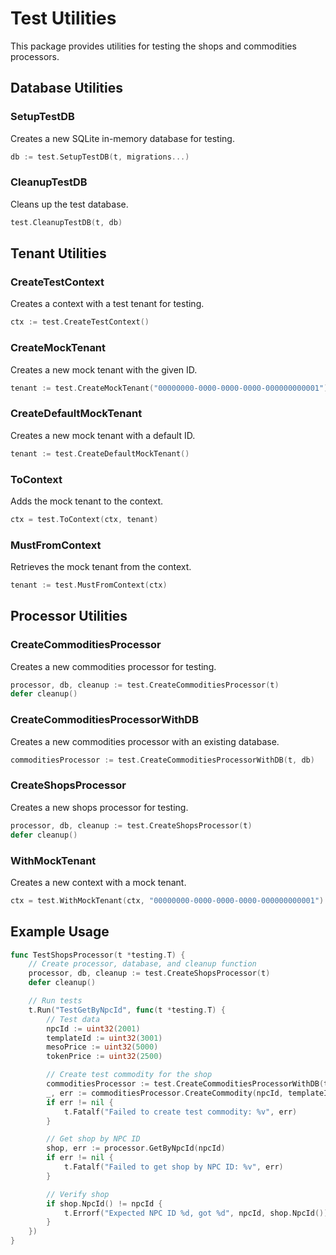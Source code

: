 # Test Utilities

This package provides utilities for testing the shops and commodities processors.

## Database Utilities

### SetupTestDB

Creates a new SQLite in-memory database for testing.

```go
db := test.SetupTestDB(t, migrations...)
```

### CleanupTestDB

Cleans up the test database.

```go
test.CleanupTestDB(t, db)
```

## Tenant Utilities

### CreateTestContext

Creates a context with a test tenant for testing.

```go
ctx := test.CreateTestContext()
```

### CreateMockTenant

Creates a new mock tenant with the given ID.

```go
tenant := test.CreateMockTenant("00000000-0000-0000-0000-000000000001")
```

### CreateDefaultMockTenant

Creates a new mock tenant with a default ID.

```go
tenant := test.CreateDefaultMockTenant()
```

### ToContext

Adds the mock tenant to the context.

```go
ctx = test.ToContext(ctx, tenant)
```

### MustFromContext

Retrieves the mock tenant from the context.

```go
tenant := test.MustFromContext(ctx)
```

## Processor Utilities

### CreateCommoditiesProcessor

Creates a new commodities processor for testing.

```go
processor, db, cleanup := test.CreateCommoditiesProcessor(t)
defer cleanup()
```

### CreateCommoditiesProcessorWithDB

Creates a new commodities processor with an existing database.

```go
commoditiesProcessor := test.CreateCommoditiesProcessorWithDB(t, db)
```

### CreateShopsProcessor

Creates a new shops processor for testing.

```go
processor, db, cleanup := test.CreateShopsProcessor(t)
defer cleanup()
```

### WithMockTenant

Creates a new context with a mock tenant.

```go
ctx = test.WithMockTenant(ctx, "00000000-0000-0000-0000-000000000001")
```

## Example Usage

```go
func TestShopsProcessor(t *testing.T) {
    // Create processor, database, and cleanup function
    processor, db, cleanup := test.CreateShopsProcessor(t)
    defer cleanup()

    // Run tests
    t.Run("TestGetByNpcId", func(t *testing.T) {
        // Test data
        npcId := uint32(2001)
        templateId := uint32(3001)
        mesoPrice := uint32(5000)
        tokenPrice := uint32(2500)

        // Create test commodity for the shop
        commoditiesProcessor := test.CreateCommoditiesProcessorWithDB(t, db)
        _, err := commoditiesProcessor.CreateCommodity(npcId, templateId, mesoPrice, tokenPrice)
        if err != nil {
            t.Fatalf("Failed to create test commodity: %v", err)
        }

        // Get shop by NPC ID
        shop, err := processor.GetByNpcId(npcId)
        if err != nil {
            t.Fatalf("Failed to get shop by NPC ID: %v", err)
        }

        // Verify shop
        if shop.NpcId() != npcId {
            t.Errorf("Expected NPC ID %d, got %d", npcId, shop.NpcId())
        }
    })
}
```